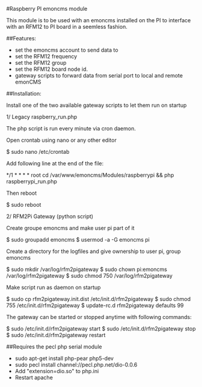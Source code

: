 #Raspberry PI emoncms module

This module is to be used with an emoncms installed on the PI to interface with an RFM12 to PI board in a seemless fashion.

##Features:
- set the emoncms account to send data to
- set the RFM12 frequency
- set the RFM12 group
- set the RFM12 board node id.
- gateway scripts to forward data from serial port to local and remote emonCMS

##Installation:

Install one of the two available gateway scripts to let them run on startup

1/ Legacy raspberry_run.php

  The php script is run every minute via cron daemon.

  Open crontab using nano or any other editor

  $ sudo nano /etc/crontab

  Add following line at the end of the file:

  */1 * * * * root cd /var/www/emoncms/Modules/raspberrypi && php raspberrypi_run.php

  Then reboot

  $ sudo reboot

2/ RFM2Pi Gateway (python script)

  Create groupe emoncms and make user pi part of it

  $ sudo groupadd emoncms
  $ usermod -a -G emoncms pi

  Create a directory for the logfiles and give ownership to user pi, group emoncms

  $ sudo mkdir /var/log/rfm2pigateway
  $ sudo chown pi:emoncms /var/log/rfm2pigateway
  $ sudo chmod 750 /var/log/rfm2pigateway

  Make script run as daemon on startup

  $ sudo cp rfm2pigateway.init.dist /etc/init.d/rfm2pigateway
  $ sudo chmod 755 /etc/init.d/rfm2pigateway
  $ update-rc.d rfm2pigateway defaults 99

  The gateway can be started or stopped anytime with following commands:

  $ sudo /etc/init.d/rfm2pigateway start
  $ sudo /etc/init.d/rfm2pigateway stop
  $ sudo /etc/init.d/rfm2pigateway restart

##Requires the pecl php serial module

- sudo apt-get install php-pear php5-dev
- sudo pecl install channel://pecl.php.net/dio-0.0.6
- Add "extension=dio.so" to php.ini
- Restart apache
